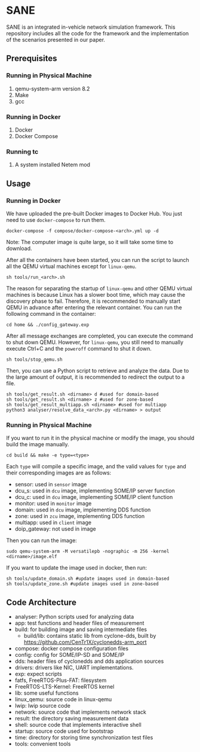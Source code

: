 # SANE

SANE is an integrated in-vehicle network simulation framework. This repository includes all the code for the framework and the implementation of the scenarios presented in our paper.

## Prerequisites

### Running in Physical Machine

1. qemu-system-arm version 8.2
2. Make
3. gcc

### Running in Docker

1. Docker
2. Docker Compose

### Running tc

1. A system installed Netem mod

## Usage

### Running in Docker

We have uploaded the pre-built Docker images to Docker Hub. You just need to use `docker-compose` to run them.

```
docker-compose -f compose/docker-compose-<arch>.yml up -d
```

Note: The computer image is quite large, so it will take some time to download.

After all the containers have been started, you can run the script to launch all the QEMU virtual machines except for `linux-qemu`.

```
sh tools/run_<arch>.sh
```

The reason for separating the startup of `linux-qemu` and other QEMU virtual machines is because Linux has a slower boot time, which may cause the discovery phase to fail. Therefore, it is recommended to manually start QEMU in advance after entering the relevant container. You can run the following command in the container:

```
cd home && ./config_gateway.exp
```

After all message exchanges are completed, you can execute the command to shut down QEMU. However, for `linux-qemu`, you still need to manually execute Ctrl+C and the `poweroff` command to shut it down.

```
sh tools/stop_qemu.sh
```

Then, you can use a Python script to retrieve and analyze the data. Due to the large amount of output, it is recommended to redirect the output to a file.

```
sh tools/get_result.sh <dirname> d #used for domain-based
sh tools/get_result.sh <dirname> z #used for zone-based
sh tools/get_result_multiapp.sh <dirname> #used for multiapp
python3 analyser/resolve_data_<arch>.py <dirname> > output
```

### Running in Physical Machine

If you want to run it in the physical machine or modify the image, you should build the image manually. 

```
cd build && make -e type=<type>
```

Each `type` will compile a specific image, and the valid values for `type` and their corresponding images are as follows:

- sensor: used in `sensor` image
- dcu_s: used in  `dcu` image, implementing SOME/IP server function
- dcu_c: used in `dcu` image, implementing SOME/IP client function
- monitor: used in `monitor` image
- domain: used in `dcu` image, implementing DDS function
- zone: used in `zcu` image, implementing DDS function
- multiapp: used in `client` image
- doip_gateway: not used in image

Then you can run the image:

```
sudo qemu-system-arm -M versatilepb -nographic -m 256 -kernel <dirname>/image.elf 
```

If you want to update the image used in docker, then run:

```
sh tools/update_domain.sh #update images used in domain-based
sh tools/update_zone.sh #update images used in zone-based
```

## Code Architecture

- analyser: Python scripts used for analyzing data
- app: test functions and header files of measurement
- build: for building image and saving intermediate files 
  - build/lib: contains static lib from cyclone-dds, built by https://github.com/CenTr1X/cyclonedds-arm_port
- compose: docker compose configuration files
- config: config for SOME/IP-SD and SOME/IP
- dds: header files of cyclonedds and dds application sources 
- drivers: drivers like NIC, UART implementations.
- exp: expect scripts
- fatfs, FreeRTOS-Plus-FAT: filesystem
- FreeRTOS-LTS-Kernel: FreeRTOS kernel
- lib: some useful functions
- linux_qemu: source code in linux-qemu
- lwip: lwip source code
- network: source code that implements network stack
- result: the directory saving measurement data
- shell: source code that implements interactive shell
- startup: source code used for bootstrap
- time: directory for storing time synchronization test files
- tools: convenient tools

